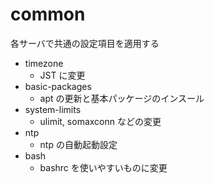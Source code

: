 # common

各サーバで共通の設定項目を適用する

- timezone
  - JST に変更
- basic-packages
  - apt の更新と基本パッケージのインスール
- system-limits
  - ulimit, somaxconn などの変更
- ntp
  - ntp の自動起動設定
- bash
  - bashrc を使いやすいものに変更
